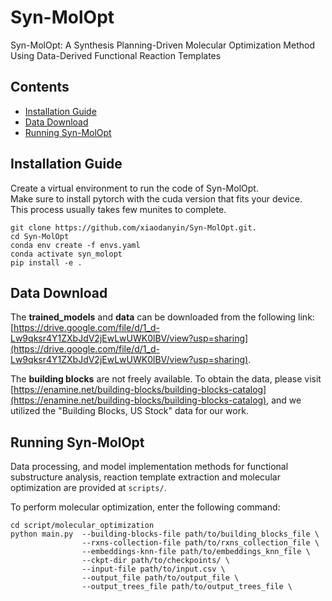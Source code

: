 # Syn-MolOpt
Syn-MolOpt: A Synthesis Planning-Driven Molecular Optimization Method Using Data-Derived Functional Reaction Templates

## Contents
- [Installation Guide](#installation-guide)
- [Data Download](#data-download)
- [Running Syn-MolOpt](#running-Syn-MolOpt)

## Installation Guide
Create a virtual environment to run the code of Syn-MolOpt.<br>
Make sure to install pytorch with the cuda version that fits your device.<br>
This process usually takes few munites to complete.<br>
```
git clone https://github.com/xiaodanyin/Syn-MolOpt.git.
cd Syn-MolOpt
conda env create -f envs.yaml
conda activate syn_molopt
pip install -e .
```

## Data Download

The **trained_models** and **data** can be downloaded from the following link: [https://drive.google.com/file/d/1_d-Lw9qksr4Y1ZXbJdV2jEwLwUWK0lBV/view?usp=sharing](https://drive.google.com/file/d/1_d-Lw9qksr4Y1ZXbJdV2jEwLwUWK0lBV/view?usp=sharing).

The **building blocks** are not freely available. To obtain the data, please visit [https://enamine.net/building-blocks/building-blocks-catalog](https://enamine.net/building-blocks/building-blocks-catalog), and we utilized the "Building Blocks, US Stock" data for our work.

## Running Syn-MolOpt

Data processing, and model implementation methods for functional substructure analysis, reaction template extraction and molecular optimization are provided at `scripts/`.

To perform molecular optimization, enter the following command:<br>

```
cd script/molecular_optimization
python main.py  --building-blocks-file path/to/building_blocks_file \
                --rxns-collection-file path/to/rxns_collection_file \
                --embeddings-knn-file path/to/embeddings_knn_file \
                --ckpt-dir path/to/checkpoints/ \
                --input-file path/to/input.csv \
                --output_file path/to/output_file \
                --output_trees_file path/to/output_trees_file \
```

